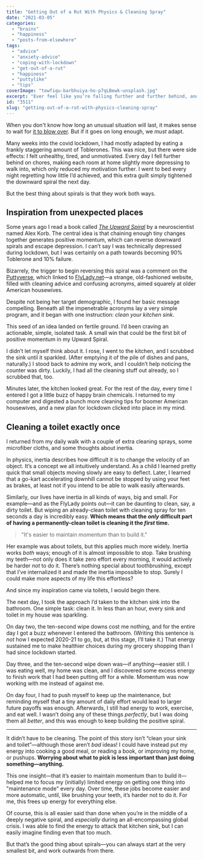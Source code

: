 ```yaml
---
title: "Getting Out of a Rut With Physics & Cleaning Spray"
date: "2021-03-05"
categories: 
  - "brains"
  - "happiness"
  - "posts-from-elsewhere"
tags: 
  - "advice"
  - "anxiety-advice"
  - "coping-with-lockdown"
  - "get-out-of-a-rut"
  - "happiness"
  - "puttylike"
  - "tips"
coverImage: "towfiqu-barbhuiya-ho-p7qLBewk-unsplash.jpg"
excerpt: "Ever feel like you’re falling further and further behind, and can’t get momentum on your side?"
id: "3511"
slug: "getting-out-of-a-rut-with-physics-cleaning-spray"
---
```


When you don't know how long an unusual situation will last, it makes sense to wait for [it to blow over](https://www.youtube.com/watch?v=6htT-aVJup4). But if it goes on long enough, we _must_ adapt.

<!--more-->

Many weeks into the covid lockdown, I had mostly adapted by eating a frankly staggering amount of Toblerones. This was nice, but there were side effects: I felt unhealthy, tired, and unmotivated. Every day I fell further behind on chores, making each room at home slightly more depressing to walk into, which only reduced my motivation further. I went to bed every night regretting how little I’d achieved, and this extra guilt simply tightened the downward spiral the next day.

But the best thing about spirals is that they work both ways.

## Inspiration from unexpected places

Some years ago I read a book called [_The Upward Spiral_](https://www.goodreads.com/book/show/21413760-the-upward-spiral) by a neuroscientist named Alex Korb. The central idea is that chaining enough tiny changes together generates positive momentum, which can reverse downward spirals and escape depression. I can’t say I was technically depressed during lockdown, but I was certainly on a path towards becoming 90% Toblerone and 10% failure.

Bizarrely, the trigger to begin reversing this spiral was a comment on the [Puttyverse](https://theputtytribe.com/), which linked to [FlyLady.net](http://www.flylady.net/)—a strange, old-fashioned website, filled with cleaning advice and confusing acronyms, aimed squarely at older American housewives.

Despite not being her target demographic, I found her basic message compelling. Beneath all the impenetrable acronyms lay a very simple program, and it began with one instruction: _clean your kitchen sink_.

This seed of an idea landed on fertile ground. I’d been craving an actionable, simple, isolated task. A small win that could be the first bit of positive momentum in my Upward Spiral.

I didn’t let myself think about it. I rose, I went to the kitchen, and I scrubbed the sink until it sparkled. (After emptying it of the pile of dishes and pans, naturally.) I stood back to admire my work, and I couldn’t help noticing the counter was dirty. Luckily, I had all the cleaning stuff out already, so I scrubbed that, too.

Minutes later, the kitchen looked great. For the rest of the day, every time I entered I got a little buzz of happy brain chemicals. I returned to my computer and digested a bunch more cleaning tips for boomer American housewives, and a new plan for lockdown clicked into place in my mind.

## Cleaning a toilet exactly once

I returned from my daily walk with a couple of extra cleaning sprays, some microfiber cloths, and some thoughts about inertia.

In physics, inertia describes how difficult it is to change the velocity of an object. It’s a concept we all intuitively understand. As a child I learned pretty quick that small objects moving slowly are easy to deflect. Later, I learned that a go-kart accelerating downhill cannot be stopped by using your feet as brakes, at least not if you intend to be able to walk easily afterwards.

Similarly, our lives have inertia in all kinds of ways, big and small. For example—and as the FlyLady points out—it can be daunting to clean, say, a dirty toilet. But wiping an already-clean toilet with cleaning spray for ten seconds a day is incredibly easy. **Which means that the _only_ difficult part of having a permanently-clean toilet is cleaning it the _first_ time.**

> "It's easier to maintain momentum than to build it."

Her example was about toilets, but this applies much more widely. Inertia works _both_ ways; enough of it is almost impossible to stop. Take brushing my teeth—not only does it take zero effort every morning, it would actively be harder _not_ to do it. There’s nothing special about toothbrushing, except that I’ve internalized it and made the inertia impossible to stop. Surely I could make more aspects of my life this effortless?

And since my inspiration came via toilets, I would begin there.

The next day, I took the approach I’d taken to the kitchen sink into the bathroom. One simple task: clean it. In less than an hour, every sink and toilet in my house was sparkling.

On day two, the ten-second wipe downs cost me nothing, and for the entire day I got a buzz whenever I entered the bathroom. (Writing this sentence is _not_ how I expected 2020-21 to go, but, at this stage, I’ll take it.) That energy sustained me to make healthier choices during my grocery shopping than I had since lockdown started.

Day three, and the ten-second wipe down was—if anything—easier still. I was eating well, my home was clean, and I discovered some excess energy to finish work that I had been putting off for a while. Momentum was now working with me instead of against me.

On day four, I had to push myself to keep up the maintenance, but reminding myself that a tiny amount of daily effort would lead to larger future payoffs was enough. Afterwards, I still had energy to work, exercise, and eat well. I wasn’t doing any of these things _perfectly_, but I was doing them all _better_, and this was enough to keep building the positive spiral.

* * *

It didn’t have to be cleaning. The point of this story isn’t “clean your sink and toilet”—although those aren’t _bad_ ideas! I could have instead put my energy into cooking a good meal, or reading a book, or improving my home, or pushups. **Worrying about what to pick is less important than just doing something—anything.**

This one insight—that it’s easier to maintain momentum than to build it—helped me to focus my (initially) limited energy on getting one thing into "maintenance mode" every day. Over time, these jobs become easier and more automatic, until, like brushing your teeth, it’s harder not to do it. For me, this frees up energy for everything else.

Of course, this is all easier said than done when you’re in the middle of a deeply negative spiral, and _especially_ during an all-encompassing global crisis. I was able to find the energy to attack that kitchen sink, but I can easily imagine finding even that too much.

But that’s the good thing about spirals—you can always start at the very smallest bit, and work outwards from there.
